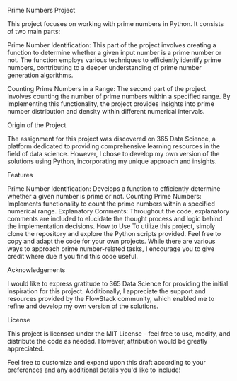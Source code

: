 Prime Numbers Project

This project focuses on working with prime numbers in Python. It consists of two main parts:

Prime Number Identification: This part of the project involves creating a function to determine whether a given input number is a prime number or not. The function employs various techniques to efficiently identify prime numbers, contributing to a deeper understanding of prime number generation algorithms.

Counting Prime Numbers in a Range: The second part of the project involves counting the number of prime numbers within a specified range. By implementing this functionality, the project provides insights into prime number distribution and density within different numerical intervals.

Origin of the Project

The assignment for this project was discovered on 365 Data Science, a platform dedicated to providing comprehensive learning resources in the field of data science. However, I chose to develop my own version of the solutions using Python, incorporating my unique approach and insights.

Features

Prime Number Identification: Develops a function to efficiently determine whether a given number is prime or not.
Counting Prime Numbers: Implements functionality to count the prime numbers within a specified numerical range.
Explanatory Comments: Throughout the code, explanatory comments are included to elucidate the thought process and logic behind the implementation decisions.
How to Use
To utilize this project, simply clone the repository and explore the Python scripts provided. Feel free to copy and adapt the code for your own projects. While there are various ways to approach prime number-related tasks, I encourage you to give credit where due if you find this code useful.

Acknowledgements

I would like to express gratitude to 365 Data Science for providing the initial inspiration for this project. Additionally, I appreciate the support and resources provided by the FlowStack community, which enabled me to refine and develop my own version of the solutions.

License

This project is licensed under the MIT License - feel free to use, modify, and distribute the code as needed. However, attribution would be greatly appreciated.

Feel free to customize and expand upon this draft according to your preferences and any additional details you'd like to include!
